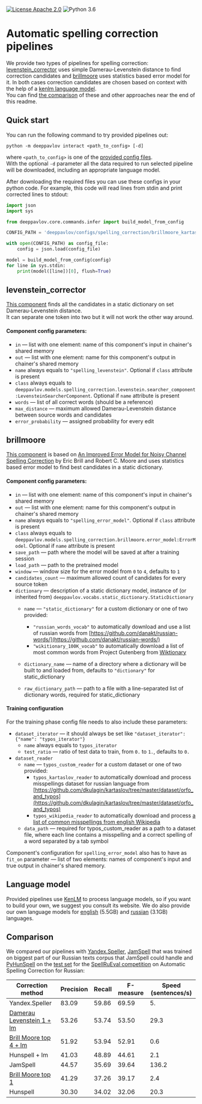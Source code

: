 [![License Apache 2.0](https://img.shields.io/badge/license-Apache%202.0-blue.svg)](/LICENSE.txt)
![Python 3.6](https://img.shields.io/badge/python-3.6-green.svg)

# Automatic spelling correction pipelines

We provide two types of pipelines for spelling correction: [levenstein_corrector](#levenstein_corrector)
 uses simple Damerau-Levenstein distance to find correction candidates and [brillmoore](#brillmoore)
 uses statistics based error model for it. In both cases correction candidates are chosen based on context
 with the help of a [kenlm language model](#language-model).  
You can find [the comparison](#comparison) of these and other approaches near the end of this readme.

## Quick start

You can run the following command to try provided pipelines out:

```
python -m deeppavlov interact <path_to_config> [-d]
```

where `<path_to_config>` is one of the [provided config files](/deeppavlov/configs/spelling_correction).  
With the optional `-d` parameter all the data required to run selected pipeline will be downloaded, including
 an appropriate language model.
 

After downloading the required files you can use these configs in your python code.
 For example, this code will read lines from stdin and print corrected lines to stdout:

```python
import json
import sys

from deeppavlov.core.commands.infer import build_model_from_config

CONFIG_PATH = 'deeppavlov/configs/spelling_correction/brillmoore_kartaslov_ru.json'

with open(CONFIG_PATH) as config_file:
    config = json.load(config_file)

model = build_model_from_config(config)
for line in sys.stdin:
    print(model([line])[0], flush=True)
```

## levenstein_corrector

[This component](levenstein/searcher_component.py) finds all the candidates in a static dictionary
 on set Damerau-Levenstein distance.  
It can separate one token into two but it will not work the other way around.

#### Component config parameters:
* `in` — list with one element: name of this component's input in chainer's shared memory
* `out` — list with one element: name for this component's output in chainer's shared memory
* `name` always equals to `"spelling_levenstein"`. Optional if `class` attribute is present
* `class` always equals to `deeppavlov.models.spelling_correction.levenstein.searcher_component:LevensteinSearcherComponent`. Optional if `name` attribute is present
* `words` — list of all correct words (should be a reference)
* `max_distance` — maximum allowed Damerau-Levenstein distance between source words and candidates
* `error_probability` — assigned probability for every edit


## brillmoore

[This component](brillmoore/error_model.py) is based on
[An Improved Error Model for Noisy Channel Spelling Correction](http://www.aclweb.org/anthology/P00-1037)
by Eric Brill and Robert C. Moore and uses statistics based error model to find best candidates in a static dictionary.

#### Component config parameters:  
* `in` — list with one element: name of this component's input in chainer's shared memory
* `out` — list with one element: name for this component's output in chainer's shared memory
* `name` always equals to `"spelling_error_model"`. Optional if `class` attribute is present
* `class` always equals to `deeppavlov.models.spelling_correction.brillmoore.error_model:ErrorModel`. Optional if `name` attribute is present
* `save_path` — path where the model will be saved at after a training session
* `load_path` — path to the pretrained model
* `window` — window size for the error model from `0` to `4`, defaults to `1`
* `candidates_count` — maximum allowed count of candidates for every source token
* `dictionary` — description of a static dictionary model, instance of (or inherited from) `deeppavlov.vocabs.static_dictionary.StaticDictionary`
    * `name` — `"static_dictionary"` for a custom dictionary or one of two provided:
        * `"russian_words_vocab"` to automatically download and use a list of russian words from [https://github.com/danakt/russian-words/](https://github.com/danakt/russian-words/)  
        * `"wikitionary_100K_vocab"` to automatically download a list of most common words from Project Gutenberg from [Wiktionary](https://en.wiktionary.org/wiki/Wiktionary:Frequency_lists#Project_Gutenberg)
     
    * `dictionary_name` — name of a directory where a dictionary will be built to and loaded from, defaults to `"dictionary"` for static_dictionary
    * `raw_dictionary_path` — path to a file with a line-separated list of dictionary words, required for static_dictionary


#### Training configuration
For the training phase config file needs to also include these parameters:

* `dataset_iterator` — it should always be set like `"dataset_iterator": {"name": "typos_iterator"}`
    * `name` always equals to `typos_iterator`
    * `test_ratio` — ratio of test data to train, from `0.` to `1.`, defaults to `0.`
* `dataset_reader`
    * `name` — `typos_custom_reader` for a custom dataset or one of two provided:
        * `typos_kartaslov_reader` to automatically download and process misspellings dataset for russian language from
         [https://github.com/dkulagin/kartaslov/tree/master/dataset/orfo_and_typos](https://github.com/dkulagin/kartaslov/tree/master/dataset/orfo_and_typos)
        * `typos_wikipedia_reader` to automatically download and process
         [a list of common misspellings from english Wikipedia](https://en.wikipedia.org/wiki/Wikipedia:Lists_of_common_misspellings/For_machines)
    * `data_path` — required for typos_custom_reader as a path to a dataset file,
     where each line contains a misspelling and a correct spelling of a word separated by a tab symbol

Component's configuration for `spelling_error_model` also has to have as `fit_on` parameter — list of two elements:
 names of component's input and true output in chainer's shared memory.


## Language model

Provided pipelines use [KenLM](http://kheafield.com/code/kenlm/) to process language models, so if you want to build your own,
we suggest you consult its website. We do also provide our own language models for
[english](http://lnsigo.mipt.ru/export/lang_models/en_wiki_no_punkt.arpa.binary.gz) \(5.5GB\) and
[russian](http://lnsigo.mipt.ru/export/lang_models/ru_wiyalen_no_punkt.arpa.binary.gz) \(3.1GB\) languages.

## Comparison

We compared our pipelines with [Yandex.Speller](http://api.yandex.ru/speller/),
[JamSpell](https://github.com/bakwc/JamSpell) that was trained on biggest part of our Russian texts corpus that JamSpell could handle and [PyHunSpell](https://github.com/blatinier/pyhunspell)
on the [test set](http://www.dialog-21.ru/media/3838/test_sample_testset.txt)
for the [SpellRuEval competition](http://www.dialog-21.ru/en/evaluation/2016/spelling_correction/) on Automatic Spelling Correction for Russian:

| Correction method                                                                                | Precision | Recall | F-measure | Speed (sentences/s) |
|--------------------------------------------------------------------------------------------------|-----------|--------|-----------|---------------------|
| Yandex.Speller                                                                                   | 83.09     | 59.86  | 69.59     | 5.                  |
| [Damerau Levenstein 1 + lm](/deeppavlov/configs/spelling_correction/levenstein_corrector_ru.json)| 53.26     | 53.74  | 53.50     | 29.3                |
| [Brill Moore top 4 + lm](/deeppavlov/configs/spelling_correction/brillmoore_kartaslov_ru.json)   | 51.92     | 53.94  | 52.91     | 0.6                 |
| Hunspell + lm                                                                                    | 41.03     | 48.89  | 44.61     | 2.1                 |
| JamSpell                                                                                         | 44.57     | 35.69  | 39.64     | 136.2               |
| [Brill Moore top 1](/deeppavlov/configs/spelling_correction/brillmoore_kartaslov_ru_nolm.json)   | 41.29     | 37.26  | 39.17     | 2.4                 |
| Hunspell                                                                                         | 30.30     | 34.02  | 32.06     | 20.3                |
